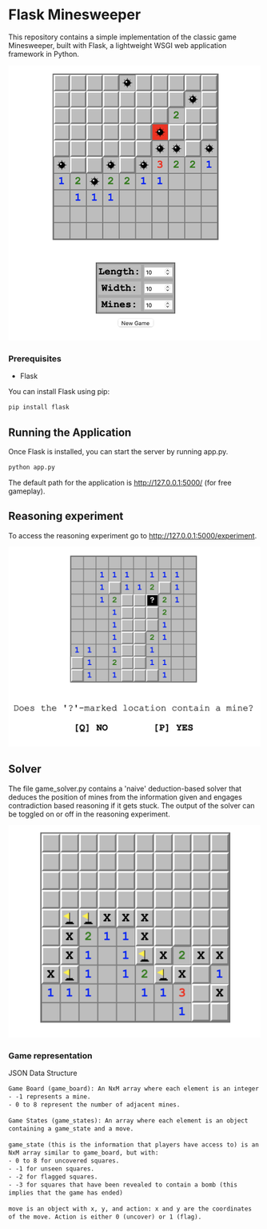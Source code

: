 # Flask Minesweeper

This repository contains a simple implementation of the classic game Minesweeper, built with Flask, a lightweight WSGI web application framework in Python.

![Minesweeper Game](static/img/gameplay-1.png)

### Prerequisites

- Flask

You can install Flask using pip:

```bash
pip install flask
```

## Running the Application
Once Flask is installed, you can start the server by running app.py.

```bash
python app.py
```

The default path for the application is http://127.0.0.1:5000/ (for free gameplay).

## Reasoning experiment

To access the reasoning experiment go to http://127.0.0.1:5000/experiment.

![Experiment](static/img/gameplay-2.png)


## Solver

The file game_solver.py contains a 'naive' deduction-based solver that deduces the position of mines from the information given and engages contradiction based reasoning if it gets stuck. The output of the solver can be toggled on or off in the reasoning experiment.

![Solver](static/img/gameplay-3.png)


### Game representation

JSON Data Structure

    Game Board (game_board): An NxM array where each element is an integer
    - -1 represents a mine.
    - 0 to 8 represent the number of adjacent mines.

    Game States (game_states): An array where each element is an object containing a game_state and a move.

    game_state (this is the information that players have access to) is an NxM array similar to game_board, but with:
    - 0 to 8 for uncovered squares.
    - -1 for unseen squares.
    - -2 for flagged squares.
    - -3 for squares that have been revealed to contain a bomb (this implies that the game has ended)

    move is an object with x, y, and action: x and y are the coordinates of the move. Action is either 0 (uncover) or 1 (flag).
